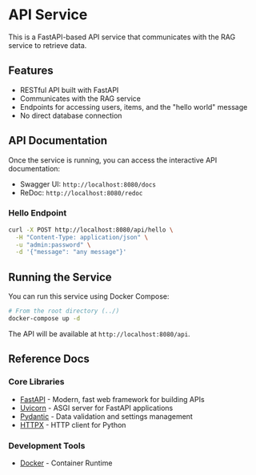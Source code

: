 # API Service

This is a FastAPI-based API service that communicates with the RAG service to retrieve data.

## Features

- RESTful API built with FastAPI
- Communicates with the RAG service
- Endpoints for accessing users, items, and the "hello world" message
- No direct database connection

## API Documentation

Once the service is running, you can access the interactive API documentation:

- Swagger UI: `http://localhost:8080/docs`
- ReDoc: `http://localhost:8080/redoc`


### Hello Endpoint

```bash
curl -X POST http://localhost:8080/api/hello \
  -H "Content-Type: application/json" \
  -u "admin:password" \
  -d '{"message": "any message"}'
```

## Running the Service

You can run this service using Docker Compose:

```bash
# From the root directory (../)
docker-compose up -d
```

The API will be available at `http://localhost:8080/api`.


## Reference Docs

### Core Libraries
- [FastAPI](https://fastapi.tiangolo.com/) - Modern, fast web framework for building APIs
- [Uvicorn](https://www.uvicorn.org/) - ASGI server for FastAPI applications
- [Pydantic](https://docs.pydantic.dev/) - Data validation and settings management
- [HTTPX](https://www.python-httpx.org/) - HTTP client for Python

### Development Tools
- [Docker](https://docs.docker.com/) - Container Runtime 